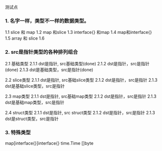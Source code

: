 测试点
### 1. 名字一样，类型不一样的数据类型。
1.1 slice 和 map
1.2 map 和slice
1.3 interface{} 和map
1.4 map和interface{}
1.5 array 和 slice
1.6 

### 2. src是指针类型的各种排列组合
2.1 基础类型
2.1.1 dst是指针, src基础类型(done)
2.1.2 dst是指针，src是指针(done)
2.1.3 dst是基础类型，src是指针(done)

2.2 slice类型
2.1.1 dst是指针, src基础slice类型
2.1.2 dst是指针，src是指针
2.1.3 dst是基础slice类型，src是指针

2.3 map类型
2.1.1 dst是指针, src基础map类型
2.1.2 dst是指针，src是指针
2.1.3 dst是基础map类型，src是指针

2.4 struct类型
2.1.1 dst是指针, src struct类型
2.1.2 dst是指针，src是指针
2.1.3 dst是struct类型，src是指针

### 3. 特殊类型
map[interface{}]interface{}
time.Time
[]byte
